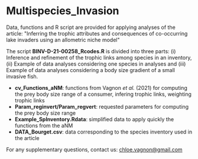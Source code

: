 # Multispecies_Invasion
Data, functions and R script are provided for applying analyses of the article:
"Inferring the trophic attributes and consequences of co-occurring lake invaders using an allometric niche model"  

The script **BINV-D-21-00258_Rcodes.R** is divided into three parts: (i) Inference and refinement of the trophic links among species in an inventory, 
(ii) Example of data analyses considering one species in analyses and (iii) Example of data analyses considering a body size gradient of a small invasive fish.  
  
  - **cv_Functions_aNM**: functions from Vagnon *et al.* (2021) for computing the prey body size range of a consumer, infering trophic links, weighting trophic links
  - **Param_reginvert/Param_regvert**: requested parameters for computing the prey body size range
  - **Example_SpInventory.Rdata**: simplified data to apply quickly the functions from the aNM
  - **DATA_Bourget.csv**: data corresponding to the species inventory used in the article
    
For any supplementary questions, contact us: chloe.vagnon@gmail.com
